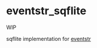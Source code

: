 # eventstr_sqflite

WIP

sqflite implementation for [eventstr](https://github.com/1l0/eventstore-flutter/tree/master/packages/eventstr)
